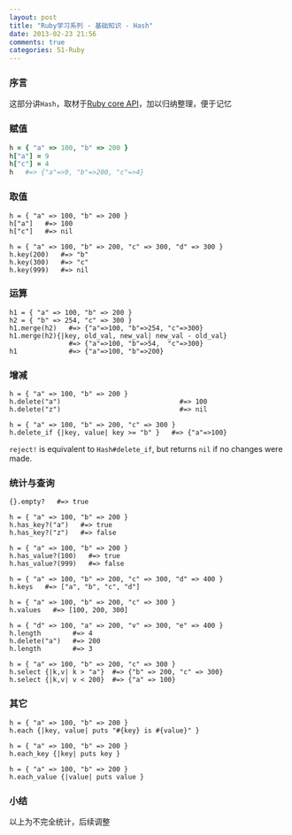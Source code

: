 ```yaml
---
layout: post
title: "Ruby学习系列 - 基础知识 - Hash"
date: 2013-02-23 21:56
comments: true
categories: 51-Ruby
---
```


### 序言

这部分讲`Hash`，取材于[Ruby core API](http://www.ruby-doc.org/core-1.9.3/Hash.html)，加以归纳整理，便于记忆

### 赋值

``` ruby
h = { "a" => 100, "b" => 200 }
h["a"] = 9
h["c"] = 4
h   #=> {"a"=>9, "b"=>200, "c"=>4}
```

### 取值

```
h = { "a" => 100, "b" => 200 }
h["a"]   #=> 100
h["c"]   #=> nil
```
```
h = { "a" => 100, "b" => 200, "c" => 300, "d" => 300 }
h.key(200)   #=> "b"
h.key(300)   #=> "c"
h.key(999)   #=> nil
```

### 运算

```
h1 = { "a" => 100, "b" => 200 }
h2 = { "b" => 254, "c" => 300 }
h1.merge(h2)   #=> {"a"=>100, "b"=>254, "c"=>300}
h1.merge(h2){|key, old_val, new_val| new_val - old_val}
               #=> {"a"=>100, "b"=>54,  "c"=>300}
h1             #=> {"a"=>100, "b"=>200}
```

### 增减

```
h = { "a" => 100, "b" => 200 }
h.delete("a")                              #=> 100
h.delete("z")                              #=> nil
```
```
h = { "a" => 100, "b" => 200, "c" => 300 }
h.delete_if {|key, value| key >= "b" }   #=> {"a"=>100}
```

`reject!` is equivalent to `Hash#delete_if`, but returns `nil` if no changes were made.

### 统计与查询

```
{}.empty?   #=> true
```

```
h = { "a" => 100, "b" => 200 }
h.has_key?("a")   #=> true
h.has_key?("z")   #=> false
```
```
h = { "a" => 100, "b" => 200 }
h.has_value?(100)   #=> true
h.has_value?(999)   #=> false
```

```
h = { "a" => 100, "b" => 200, "c" => 300, "d" => 400 }
h.keys   #=> ["a", "b", "c", "d"]
```
```
h = { "a" => 100, "b" => 200, "c" => 300 }
h.values   #=> [100, 200, 300]
```

```
h = { "d" => 100, "a" => 200, "v" => 300, "e" => 400 }
h.length        #=> 4
h.delete("a")   #=> 200
h.length        #=> 3
```

```
h = { "a" => 100, "b" => 200, "c" => 300 }
h.select {|k,v| k > "a"}  #=> {"b" => 200, "c" => 300}
h.select {|k,v| v < 200}  #=> {"a" => 100}
```

### 其它

```
h = { "a" => 100, "b" => 200 }
h.each {|key, value| puts "#{key} is #{value}" }
```
```
h = { "a" => 100, "b" => 200 }
h.each_key {|key| puts key }
```
```
h = { "a" => 100, "b" => 200 }
h.each_value {|value| puts value }
```

### 小结

以上为不完全统计，后续调整